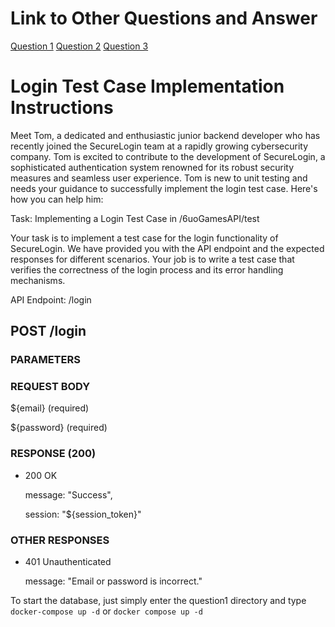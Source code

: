 # Link to Other Questions and Answer
[Question 1](https://github.com/gilpratama/6uo-question1 "Question 1")
[Question 2](https://github.com/gilpratama/6uo-question2 "Question 2")
[Question 3](https://github.com/gilpratama/6uo-question3 "Question 3")

# Login Test Case Implementation Instructions

Meet Tom, a dedicated and enthusiastic junior backend developer who has recently joined the SecureLogin team at a rapidly growing cybersecurity company. Tom is excited to contribute to the development of SecureLogin, a sophisticated authentication system renowned for its robust security measures and seamless user experience. Tom is new to unit testing and needs your guidance to successfully implement the login test case. Here's how you can help him:

Task: Implementing a Login Test Case in /6uoGamesAPI/test

Your task is to implement a test case for the login functionality of SecureLogin. We have provided you with the API endpoint and the expected responses for different scenarios. Your job is to write a test case that verifies the correctness of the login process and its error handling mechanisms.

API Endpoint: /login

## POST /login

### PARAMETERS

### REQUEST BODY

${email} (required)

${password} (required)

### RESPONSE (200)

- 200 OK
    
    message: "Success",
    
    session: "${session_token}"

### OTHER RESPONSES

- 401 Unauthenticated
    
    message: "Email or password is incorrect."

To start the database, just simply enter the question1 directory and type `docker-compose up -d` or `docker compose up -d`

